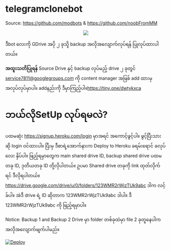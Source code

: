 # telegramclonebot
Source: https://github.com/modbots & https://github.com/noobFromMM
<p align="center">
<img src="https://publicmm.000webhostapp.com/bkbot.jpg">
</p>

ဒီbot လေးကို GDrive အပို ၂ ခုသို့ backup အလိုအလျောက်လုပ်ရန် ပြုလုပ်ထားပါတယ်။

**အထူးသတိပြုရန်**
Source Drive နှင့် backup လုပ်မည့် drive ၂ ခုတွင် service7811@googlegroups.com ကို content manager အဖြစ် add ထားမှ အလုပ်လုပ်မှာပါ။ addနည်းကို ဒီမှာကြည့်ပါ။https://tiny.one/dwtykxca

# ဘယ်လိုSetUp လုပ်ရမလဲ?

ပထမဆုံး https://signup.heroku.com/login မှာအရင် အကောင့်ဖွင့်ပါ။ ဖွင့်ပြီးသားဆို login ဝင်ထားပါ။
ပြီးမှ ဒီစာရဲ့အောက်နားက Deploy to Heroku ခရမ်းရောင် ခလုပ်လေး နှိပ်ပါ။
ဖြည့်ရမှာတွေက main shared drive ID, backup shared drive ပထမတခု ID, ဒုတိယတခု ID တို့လိုပါတယ်။
ဥပမာ  Shared drive တခုကို link ထုတ်လိုက်ရင် ဒီလိုရပါတယ်။
https://drive.google.com/drive/u/0/folders/123WMR2rWjzTUk9abc   ဒါက လင့်ခ်ပါ။
အဲဒီ drive ရဲ့ ID ဆိုတာက    123WMR2rWjzTUk9abc    ဒါပါ။  ဒီ 123WMR2rWjzTUk9abc ကို ဖြည့်ရမှာပါ။

Notice: Backup 1 and Backup 2 Drive မှာ folder တစ်ခုထဲမှာ file 2 ခုတူနေပါက အလိုအလျောက်ဖျက်ပါမည်။


[![Deploy](https://www.herokucdn.com/deploy/button.svg)](https://dashboard.heroku.com/new?template=https://github.com/publicmm9/AutoBackupBot)
